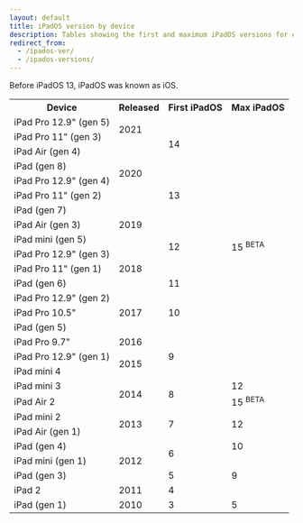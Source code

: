 ```yaml
---
layout: default
title: iPadOS version by device
description: Tables showing the first and maximum iPadOS versions for each iPad.
redirect_from:
  - /ipados-ver/
  - /ipados-versions/
---
```


Before iPadOS 13, iPadOS was known as iOS.

<table class="full-width">
  <tr>
    <th>Device</th>
    <th>Released</th>
    <th>First iPadOS</th>
    <th>Max iPadOS</th>
  </tr>
  <tr>
    <td>iPad Pro 12.9" (gen 5)</td>
    <td rowspan="2">2021</td>
    <td rowspan="4">14</td>
    <td rowspan="18" class="green">15 <sup class="beta">BETA</sup></td>
  </tr>
  <tr>
    <td>iPad Pro 11" (gen 3)</td>
  </tr>
  <tr>
    <td>iPad Air (gen 4)</td>
    <td rowspan="4">2020</td>
  </tr>
  <tr>
    <td>iPad (gen 8)</td>
  </tr>
  <tr>
    <td>iPad Pro 12.9" (gen 4)</td>
    <td rowspan="3">13</td>
  </tr>
  <tr>
    <td>iPad Pro 11" (gen 2)</td>
  </tr>
  <tr>
    <td>iPad (gen 7)</td>
    <td rowspan="3">2019</td>
  </tr>
  <tr>
    <td>iPad Air (gen 3)</td>
    <td rowspan="4">12</td>
  </tr>
  <tr>
    <td>iPad mini (gen 5)</td>
  </tr>
  <tr>
    <td>iPad Pro 12.9" (gen 3)</td>
    <td rowspan="3">2018</td>
  </tr>
  <tr>
    <td>iPad Pro 11" (gen 1)</td>
  </tr>
  <tr>
    <td>iPad (gen 6)</td>
    <td>11</td>
  </tr>
  <tr>
    <td>iPad Pro 12.9" (gen 2)</td>
    <td rowspan="3">2017</td>
    <td rowspan="3">10</td>
  </tr>
  <tr>
    <td>iPad Pro 10.5"</td>
  </tr>
  <tr>
    <td>iPad (gen 5)</td>
  </tr>
  <tr>
    <td>iPad Pro 9.7"</td>
    <td>2016</td>
    <td rowspan="3">9</td>
  </tr>
  <tr>
    <td>iPad Pro 12.9" (gen 1)</td>
    <td rowspan="2">2015</td>
  </tr>
  <tr>
    <td>iPad mini 4</td>
  </tr>
  <tr>
    <td>iPad mini 3</td>
    <td rowspan="2">2014</td>
    <td rowspan="2">8</td>
    <td>12</td>
  </tr>
  <tr>
    <td>iPad Air 2</td>
    <td class="green">15 <sup class="beta">BETA</sup></td>
  </tr>
  <tr>
    <td>iPad mini 2</td>
    <td rowspan="2">2013</td>
    <td rowspan="2">7</td>
    <td rowspan="2">12</td>
  </tr>
  <tr>
    <td>iPad Air (gen 1)</td>
  </tr>
  <tr>
    <td>iPad (gen 4)</td>
    <td rowspan="3">2012</td>
    <td rowspan="2">6</td>
    <td>10</td>
  </tr>
  <tr>
    <td>iPad mini (gen 1)</td>
    <td rowspan="3">9</td>
  </tr>
  <tr>
    <td>iPad (gen 3)</td>
    <td>5</td>
  </tr>
  <tr>
    <td>iPad 2</td>
    <td>2011</td>
    <td>4</td>
  </tr>
  <tr>
    <td>iPad (gen 1)</td>
    <td>2010</td>
    <td>3</td>
    <td>5</td>
  </tr>
</table>
